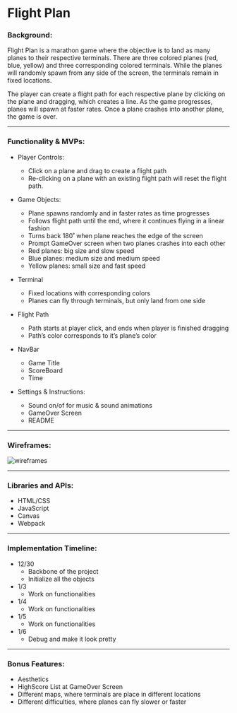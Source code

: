 # **Flight Plan**

### **Background:**

Flight Plan is a marathon game where the objective is to land as many planes to their respective terminals. There are three colored planes (red, blue, yellow) and three corresponding colored terminals. 
While the planes will randomly spawn from any side of the screen, the terminals remain in fixed locations.

The player can create a flight path for each respective plane by clicking on the plane and dragging, which creates a line. As the game progresses, planes will spawn at faster rates. Once a plane crashes into another plane, the game is over.
____________________________________________________________________________

### **Functionality & MVPs:**

- Player Controls: 
    - Click on a plane and drag to create a flight path
    - Re-clicking on a plane with an existing flight path will reset the flight path.

- Game Objects:
    - Plane spawns randomly and in faster rates as time progresses
    - Follows flight path until the end, where it continues flying in a linear fashion
    - Turns back 180˚ when plane reaches the edge of the screen
    - Prompt GameOver screen when two planes crashes into each other
    - Red planes: big size and slow speed
    - Blue planes: medium size and medium speed
    - Yellow planes: small size and fast speed

- Terminal
    - Fixed locations with corresponding colors
    - Planes can fly through terminals, but only land from one side

- Flight Path
    - Path starts at player click, and ends when player is finished dragging
    - Path’s color corresponds to it’s plane’s color

- NavBar
    - Game Title
    - ScoreBoard
    - Time

- Settings & Instructions:
    - Sound on/of for music & sound animations
    - GameOver Screen
    - README
____________________________________________________________________________

### **Wireframes:**

![wireframes](wireframes)
____________________________________________________________________________

### **Libraries and APIs:**

- HTML/CSS
- JavaScript
- Canvas
- Webpack

____________________________________________________________________________

### **Implementation Timeline:** 

- 12/30
    - Backbone of the project
    - Initialize all the objects
- 1/3
    - Work on functionalities
- 1/4
    - Work on functionalities
- 1/5
    - Work on functionalities
- 1/6
    - Debug and make it look pretty

____________________________________________________________________________

### **Bonus Features:**

- Aesthetics
- HighScore List at GameOver Screen
- Different maps, where terminals are place in different locations
- Different difficulties, where planes can fly slower or faster